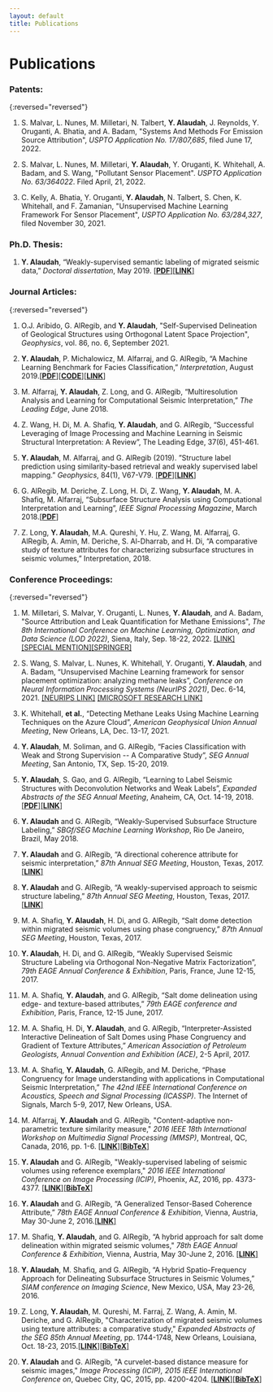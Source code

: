```yaml
---
layout: default
title: Publications
---
```


<h1 class="pageTitle">Publications</h1>

### Patents:

{:reversed="reversed"}

1. S. Malvar, L. Nunes, M. Milletari, N. Talbert, **Y. Alaudah**, J. Reynolds, Y. Oruganti, A. Bhatia, and A. Badam, "Systems And Methods For Emission Source Attribution", *USPTO Application No. 17/807,685*, filed June 17, 2022.

2. S. Malvar, L. Nunes, M. Milletari, **Y. Alaudah**, Y. Oruganti, K. Whitehall, A. Badam, and S. Wang, "Pollutant Sensor Placement". *USPTO Application No. 63/364022*. Filed April, 21, 2022.

3. C. Kelly, A. Bhatia, Y. Oruganti, **Y. Alaudah**, N. Talbert, S. Chen, K. Whitehall, and F. Zamanian, "Unsupervised Machine Learning Framework For Sensor Placement", *USPTO Application No. 63/284,327*, filed November 30, 2021.


### Ph.D. Thesis:

1. **Y. Alaudah**, “Weakly-supervised semantic labeling of migrated seismic data,” *Doctoral dissertation*, May 2019. [[**PDF**]](assets/files/thesis.pdf)[[**LINK**]](https://smartech.gatech.edu/handle/1853/61719)



### Journal Articles:

{:reversed="reversed"}

1. O.J. Aribido, G. AlRegib, and **Y. Alaudah**, "Self-Supervised Delineation of Geological Structures using Orthogonal Latent Space Projection", *Geophysics*, vol. 86, no. 6, September 2021. 

2. **Y. Alaudah**, P. Michalowicz, M. Alfarraj, and G. AlRegib, “A Machine Learning Benchmark for Facies Classification,”  *Interpretation*, August 2019.[[**PDF**]](https://export.arxiv.org/pdf/1901.07659)[[**CODE**]](https://github.com/yalaudah/facies_classification_benchmark)[[**LINK**]](https://library.seg.org/doi/10.1190/INT-2018-0249.1)

3. M. Alfarraj, **Y. Alaudah**, Z. Long, and G. AlRegib, “Multiresolution Analysis and Learning for Computational Seismic Interpretation,”  *The Leading Edge*, June 2018.

4. Z. Wang, H. Di, M. A. Shafiq, **Y. Alaudah**, and G. AlRegib, “Successful Leveraging of Image Processing and Machine Learning in Seismic Structural Interpretation: A Review”, The Leading Edge, 37(6), 451-461.

5. **Y. Alaudah**, M. Alfarraj, and G. AlRegib (2019). ”Structure label prediction using similarity-based retrieval and weakly supervised label mapping.” *Geophysics*, 84(1), V67-V79. [[**PDF**]](../assets/files/geo2018.pdf)[[**LINK**]](https://library.seg.org/doi/abs/10.1190/geo2018-0028.1)

6. G. AlRegib, M. Deriche, Z. Long, H. Di, Z. Wang, **Y. Alaudah**, M. A. Shafiq, M. Alfarraj, “Subsurface Structure Analysis using Computational Interpretation and Learning”,  *IEEE Signal Processing Magazine*, March 2018.[[**PDF**]](../assets/files/spm2018.pdf)

7. Z. Long, **Y. Alaudah**, M.A. Qureshi, Y. Hu, Z. Wang, M. Alfarraj, G. AlRegib, A. Amin, M. Deriche, S. Al-Dharrab, and H. Di, “A comparative study of texture attributes for characterizing subsurface structures in seismic volumes,” Interpretation, 2018.


### Conference Proceedings:

{:reversed="reversed"}

1. M. Milletari, S. Malvar, Y. Oruganti, L. Nunes, **Y. Alaudah**, and A. Badam, "Source Attribution and Leak Quantification for Methane Emissions", *The 8th International Conference on Machine Learning, Optimization, and Data Science (LOD 2022)*, Siena, Italy, Sep. 18-22, 2022. [[LINK]](https://www.microsoft.com/en-us/research/uploads/prod/2022/08/LOD2022-4.pdf) [[SPECIAL MENTION]](https://lod2022.icas.cc/best-paper-award/)[[SPRINGER]](https://link.springer.com/chapter/10.1007/978-3-031-25599-1_21)

2. S. Wang, S. Malvar, L. Nunes, K. Whitehall, Y. Oruganti, **Y. Alaudah**, and A. Badam, “Unsupervised Machine Learning framework for sensor placement optimization: analyzing methane leaks”, *Conference on Neural Information Processing Systems (NeurIPS 2021)*, Dec. 6-14, 2021. [[NEURIPS LINK]](https://www.climatechange.ai/papers/neurips2021/70) [[MICROSOFT RESEARCH LINK]](https://www.microsoft.com/en-us/research/publication/unsupervised-machine-learning-framework-for-sensor-placement-optimization-analyzing-methane-leaks/)

3. K. Whitehall, **et al.**, “Detecting Methane Leaks Using Machine Learning Techniques on the Azure Cloud”, *American Geophysical Union Annual Meeting*, New Orleans, LA, Dec. 13-17, 2021.

4. **Y. Alaudah**, M. Soliman, and G. AlRegib, “Facies Classification with Weak and Strong Supervision -- A Comparative Study”, *SEG Annual Meeting*, San Antonio, TX, Sep. 15-20, 2019.

5. **Y. Alaudah**, S. Gao, and G. AlRegib, “Learning to Label Seismic Structures with Deconvolution Networks and Weak Labels”, *Expanded Abstracts of the SEG Annual Meeting*, Anaheim, CA, Oct. 14-19, 2018. [[**PDF**]](../assets/files/seg2018.pdf)[[**LINK**]](https://library.seg.org/doi/abs/10.1190/segam2018-2997865.1)

6. **Y. Alaudah** and G. AlRegib, “Weakly-Supervised Subsurface Structure Labeling,”  *SBGf/SEG Machine Learning Workshop*, Rio De Janeiro, Brazil, May 2018.

7. **Y. Alaudah** and G. AlRegib, “A directional coherence attribute for seismic interpretation,” *87th Annual SEG Meeting*, Houston, Texas, 2017.[[**LINK**]](https://library.seg.org/doi/abs/10.1190/segam2017-17739097.1)

8. **Y. Alaudah** and G. AlRegib, “A weakly-supervised approach to seismic structure labeling,” *87th Annual SEG Meeting*, Houston, Texas, 2017.[[**LINK**]](https://library.seg.org/doi/abs/10.1190/segam2017-17793533.1)

9. M. A. Shafiq, **Y. Alaudah**, H. Di, and G. AlRegib, “Salt dome detection within migrated seismic volumes using phase congruency,”  *87th Annual SEG Meeting*, Houston, Texas, 2017.

10. **Y. Alaudah**, H. Di, and G. AlRegib, “Weakly Supervised Seismic Structure Labeling via Orthogonal Non-Negative Matrix Factorization”, *79th EAGE Annual Conference & Exhibition*, Paris, France, June 12-15, 2017.

11. M. A. Shafiq, **Y. Alaudah**, and G. AlRegib, “Salt dome delineation using edge- and texture-based attributes,” *79th EAGE conference and Exhibition*, Paris, France, 12-15 June, 2017.

12. M. A. Shafiq, H. Di, **Y. Alaudah**, and G. AlRegib, “Interpreter-Assisted Interactive Delineation of Salt Domes using Phase Congruency and Gradient of Texture Attributes,” *American Association of Petroleum Geologists, Annual Convention and Exhibition (ACE)*, 2-5 April, 2017.

13. M. A. Shafiq, **Y. Alaudah**, G. AlRegib, and M. Deriche, “Phase Congruency for Image understanding with applications in Computational Seismic Interpretation,” *The 42nd IEEE International Conference on Acoustics, Speech and Signal Processing (ICASSP)*. The Internet of Signals, March 5-9, 2017, New Orleans, USA.

14. M. Alfarraj, **Y. Alaudah** and G. AlRegib, "Content-adaptive non-parametric texture similarity measure," *2016 IEEE 18th International Workshop on Multimedia Signal Processing (MMSP)*, Montreal, QC, Canada, 2016, pp. 1-6. [[**LINK**]](https://ieeexplore.ieee.org/document/7813338/)[[**BibTeX**]](../assets/files/mmsp2016.bib)

15. **Y. Alaudah** and G. AlRegib, "Weakly-supervised labeling of seismic volumes using reference exemplars," *2016 IEEE International Conference on Image Processing (ICIP)*, Phoenix, AZ, 2016, pp. 4373-4377. [[**LINK**]](https://ieeexplore.ieee.org/document/7533186/)[[**BibTeX**]](../assets/files/icip2016.bib)

16. **Y. Alaudah** and G. AlRegib, “A Generalized Tensor-Based Coherence Attribute,” *78th EAGE Annual Conference & Exhibition*, Vienna, Austria, May 30-June 2, 2016.[[**LINK**]](http://earthdoc.eage.org/publication/publicationdetails/?publication=85573)

17. M. Shafiq, **Y. Alaudah**, and G. AlRegib, “A hybrid approach for salt dome delineation within migrated seismic volumes," *78th EAGE Annual Conference & Exhibition*, Vienna, Austria, May 30-June 2, 2016. [[**LINK**]](http://earthdoc.eage.org/publication/publicationdetails/?publication=85576)

18. **Y. Alaudah**, M. Shafiq, and G. AlRegib, “A Hybrid Spatio-Frequency Approach for Delineating Subsurface Structures in Seismic Volumes,” *SIAM conference on Imaging Science*, New Mexico, USA, May 23-26, 2016.

19. Z. Long, **Y. Alaudah**, M. Qureshi, M. Farraj, Z. Wang, A. Amin, M. Deriche, and G. AlRegib, "Characterization of migrated seismic volumes using texture attributes: a comparative study," *Expanded Abstracts of the SEG 85th Annual Meeting*, pp. 1744-1748, New Orleans, Louisiana, Oct. 18-23, 2015.[[**LINK**]](https://dx.doi.org/10.1190/segam2015-5934664.1)[[**BibTeX**]](../assets/files/seg2015.bib)

20. **Y. Alaudah** and G. AlRegib, "A curvelet-based distance measure for seismic images," *Image Processing (ICIP), 2015 IEEE International Conference on*, Quebec City, QC, 2015, pp. 4200-4204. [[**LINK**]](https://dx.doi.org/10.1109/ICIP.2015.7351597)[[**BibTeX**]](../assets/files/icip2015.bib)
